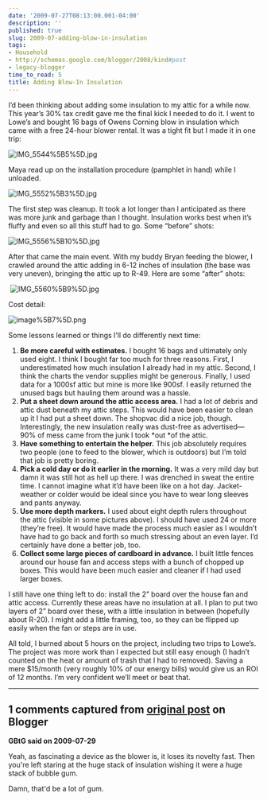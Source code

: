```yaml
---
date: '2009-07-27T08:13:00.001-04:00'
description: ''
published: true
slug: 2009-07-adding-blow-in-insulation
tags:
- Household
- http://schemas.google.com/blogger/2008/kind#post
- legacy-blogger
time_to_read: 5
title: Adding Blow-In Insulation
---
```



I’d been thinking about adding some insulation to my attic for a while now. This year’s 30% tax credit gave me the final kick I needed to do it. I went to Lowe’s and bought 16 bags of Owens Corning blow in insulation which came with a free 24-hour blower rental. It was a tight fit but I made it in one trip:  

![IMG_5544%5B5%5D.jpg](IMG_5544%5B5%5D.jpg)</a>   

Maya read up on the installation procedure (pamphlet in hand) while I unloaded.



![IMG_5552%5B3%5D.jpg](IMG_5552%5B3%5D.jpg) 

The first step was cleanup. It took a lot longer than I anticipated as there was more junk and garbage than I thought. Insulation works best when it’s fluffy and even so all this stuff had to go. Some “before” shots:  

![IMG_5556%5B10%5D.jpg](IMG_5556%5B10%5D.jpg)</a>&#160;&#160; 









After that came the main event. With my buddy Bryan feeding the blower, I crawled around the attic adding in 6-12 inches of insulation (the base was very uneven), bringing the attic up to R-49. Here are some “after” shots:  

&#160;![IMG_5560%5B9%5D.jpg](IMG_5560%5B9%5D.jpg)</a>&#160; 















Cost detail:

![image%5B7%5D.png](image%5B7%5D.png) 

Some lessons learned or things I’ll do differently next time:  <ol>   <li><strong>Be more careful with estimates.</strong> I bought 16 bags and ultimately only used eight. I think I bought far too much for three reasons. First, I underestimated how much insulation I already had in my attic. Second, I think the charts the vendor supplies might be generous. Finally, I used data for a 1000sf attic but mine is more like 900sf. I easily returned the unused bags but hauling them around was a hassle. </li>    <li><strong>Put a sheet down around the attic access area.</strong> I had a lot of debris and attic dust beneath my attic steps. This would have been easier to clean up it I had put a sheet down. The shopvac did a nice job, though. Interestingly, the new insulation really was dust-free as advertised—90% of mess came from the junk I took *out *of the attic.</li>    <li><strong>Have something to entertain the helper.</strong> This job absolutely requires two people (one to feed to the blower, which is outdoors) but I’m told that job is pretty boring. </li>    <li><strong>Pick a cold day or do it earlier in the morning.</strong> It was a very mild day but damn it was still hot as hell up there. I was drenched in sweat the entire time. I cannot imagine what it’d have been like on a hot day. Jacket-weather or colder would be ideal since you have to wear long sleeves and pants anyway.</li>    <li><strong>Use more depth markers.</strong> I used about eight depth rulers throughout the attic (visible in some pictures above). I should have used 24 or more (they’re free). It would have made the process much easier as I wouldn’t have had to go back and forth so much stressing about an even layer. I’d certainly have done a better job, too.</li>    <li><strong>Collect some large pieces of cardboard in advance.</strong> I built little fences around our house fan and access steps with a bunch of chopped up boxes. This would have been much easier and cleaner if I had used larger boxes.</li> </ol>

I still have one thing left to do: install the 2” board over the house fan and attic access. Currently these areas have no insulation at all. I plan to put two layers of 2” board over these, with a little insulation in between (hopefully about R-20). I might add a little framing, too, so they can be flipped up easily when the fan or steps are in use.

All told, I burned about 5 hours on the project, including two trips to Lowe’s. The project was more work than I expected but still easy enough (I hadn’t counted on the heat or amount of trash that I had to removed). Saving a mere $15/month (very roughly 10% of our energy bills) would give us an ROI of 12 months. I’m very confident we’ll meet or beat that.

---

## 1 comments captured from [original post](https://blog.wassupy.com/2009/07/adding-blow-in-insulation.html) on Blogger

**GBtG said on 2009-07-29**

Yeah, as fascinating a device as the blower is, it loses its novelty fast.  Then you're left staring at the huge stack of insulation wishing it were a huge stack of bubble gum.  

Damn, that'd be a lot of gum.

